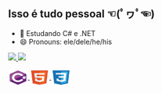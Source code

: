 ## Isso é tudo pessoal ☜(ﾟヮﾟ☜)
 
- 🌱 Estudando C# e .NET
- 😄 Pronouns: ele/dele/he/his
 <div>
  <a href="https://github.com/jacksonm99">
  <img height="180em" src="https://github-readme-stats.vercel.app/api?username=jacksonm99&show_icons=true&theme=dark&include_all_commits=true&count_private=true"/>
  <img height="180em" src="https://github-readme-stats.vercel.app/api/top-langs/?username=jacksonm99&layout=compact&langs_count=7&theme=dark"/>
</div>
 <br>
  <img align="center" alt="Csharp" height="30" width="40" src="https://raw.githubusercontent.com/devicons/devicon/master/icons/csharp/csharp-original.svg">
  <img align="center" alt="HTML" height="30" width="40" src="https://raw.githubusercontent.com/devicons/devicon/master/icons/html5/html5-original.svg">
  <img align="center" alt="CSS" height="30" width="40" src="https://raw.githubusercontent.com/devicons/devicon/master/icons/css3/css3-original.svg">
  
  ##
  
  
  
